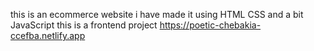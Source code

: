 this is an ecommerce website 
i have made it using HTML CSS and a bit JavaScript
this is a frontend project 
https://poetic-chebakia-ccefba.netlify.app
